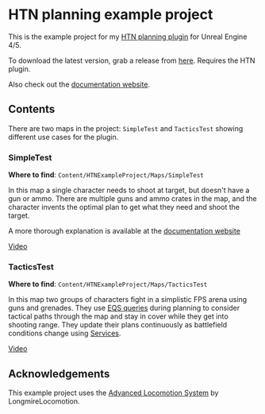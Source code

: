 # HTN planning example project

This is the example project for my [HTN planning plugin](https://www.unrealengine.com/marketplace/en-US/product/hierarchical-task-network-planning?sessionInvalidated=true) for Unreal Engine 4/5.

To download the latest version, grab a release from [here](https://github.com/maksmaisak/htn-example-project/releases).
Requires the HTN plugin.

Also check out the [documentation website](https://maksmaisak.github.io/htn/#/).

## Contents

There are two maps in the project: `SimpleTest` and `TacticsTest` showing different use cases for the plugin.

### SimpleTest

**Where to find**: `Content/HTNExampleProject/Maps/SimpleTest`

In this map a single character needs to shoot at target, but doesn't have a gun or ammo.
There are multiple guns and ammo crates in the map, and the character invents the optimal plan to get what they need and shoot the target.

A more thorough explanation is available at the [documentation website](https://maksmaisak.github.io/htn/#/README?id=a-simple-example)

[Video](https://youtu.be/ARJzKhosmEI)

### TacticsTest

**Where to find**: `Content/HTNExampleProject/Maps/TacticsTest`

In this map two groups of characters fight in a simplistic FPS arena using guns and grenades.
They use [EQS queries](https://maksmaisak.github.io/htn/#/eqs) during planning to consider tactical paths through the map and stay in cover while they get into shooting range.
They update their plans continuously as battlefield conditions change using [Services](https://maksmaisak.github.io/htn/#/service).

[Video](https://youtu.be/FHapYbv9vjE)

## Acknowledgements

This example project uses the [Advanced Locomotion System](https://www.unrealengine.com/marketplace/en-US/product/advanced-locomotion-system-v1) by LongmireLocomotion.

